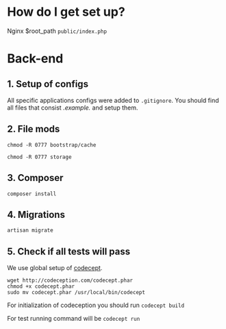 # How do I get set up? #

Nginx $root_path ```public/index.php```

# Back-end #

## 1. Setup of configs ##

All specific applications configs were added to ```.gitignore```. 
You should find all files that consist *.example.* and setup them.

## 2. File mods ##
```chmod -R 0777 bootstrap/cache```

```chmod -R 0777 storage```

## 3. Composer ##
```composer install```

## 4. Migrations ##
```artisan migrate```

## 5. Check if all tests will pass ##
We use global setup of [codecept](http://codeception.com/install#.VpFbT3WLTr4). 
```
wget http://codeception.com/codecept.phar
chmod +x codecept.phar
sudo mv codecept.phar /usr/local/bin/codecept
```
For initialization of codeception you should run  ```codecept build```

For test running command will be ```codecept run```


